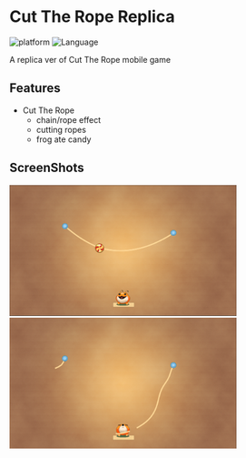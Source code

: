 # Cut The Rope Replica

![platform](https://img.shields.io/badge/Platform-Unity-yellow.svg)
![Language](https://img.shields.io/badge/Language-C%23-orange.svg)

A replica ver of Cut The Rope mobile game

## Features
  
* Cut The Rope
  - chain/rope effect
  - cutting ropes
  - frog ate candy

## ScreenShots
<img src="Images/sc1.png" height='230x' width='400x'/>&nbsp;&nbsp;&nbsp;&nbsp;<img src="Images/sc2.png" height='230x' width='400x'/>
